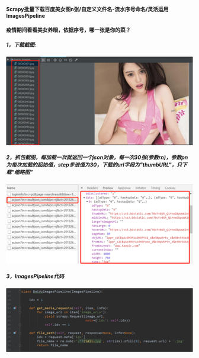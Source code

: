 #### Scrapy批量下载百度美女图n张/自定义文件名-流水序号命名/灵活运用ImagesPipeline
#### 疫情期间看看美女养眼，依据序号，哪一张是你的菜？
##### 1，下载截图:
![img1](https://github.com/ziliang-wang/baidu/blob/master/images/%E5%BE%AE%E4%BF%A1%E6%88%AA%E5%9B%BE_20200428150737.png)
##### 2，抓包截图，每加载一次就返回一个json对象，每一次30张(参数rn)，参数pn为每次加载的起始值，step步进值为30，下载的url字段为"thumbURL"，只下载"缩略图"
![img2](https://github.com/ziliang-wang/baidu/blob/master/images/%E5%BE%AE%E4%BF%A1%E6%88%AA%E5%9B%BE_20200428150127.png)
##### 3，ImagesPipeline代码
![img3](https://github.com/ziliang-wang/baidu/blob/master/images/%E5%BE%AE%E4%BF%A1%E6%88%AA%E5%9B%BE_20200428144711.png)
